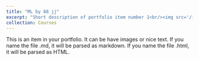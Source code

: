 ```yaml
---
title: "ML by 88 jj"
excerpt: "Short description of portfolio item number 1<br/><img src='/images/Mlcerf.png'>"
collection: Courses
---
```


This is an item in your portfolio. It can be have images or nice text. If you name the file .md, it will be parsed as markdown. If you name the file .html, it will be parsed as HTML. 
